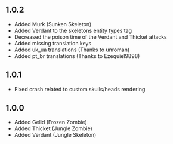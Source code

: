 ## 1.0.2

- Added Murk (Sunken Skeleton)
- Added Verdant to the skeletons entity types tag
- Decreased the poison time of the Verdant and Thicket attacks
- Added missing translation keys
- Added uk_ua translations (Thanks to unroman)
- Added pt_br translations (Thanks to Ezequiel9898)

## 1.0.1

- Fixed crash related to custom skulls/heads rendering

## 1.0.0

- Added Gelid (Frozen Zombie)
- Added Thicket (Jungle Zombie)
- Added Verdant (Jungle Skeleton)